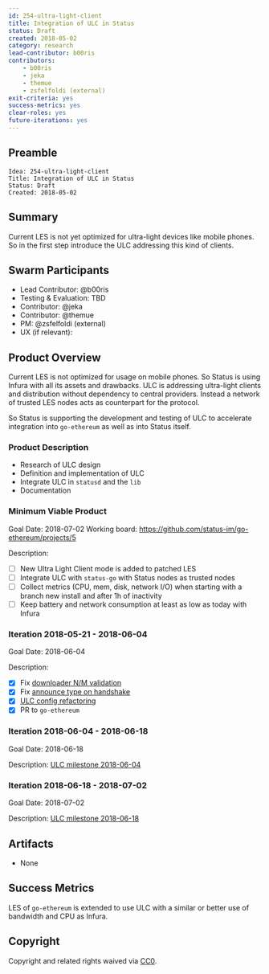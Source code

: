 ```yaml
---
id: 254-ultra-light-client
title: Integration of ULC in Status
status: Draft
created: 2018-05-02
category: research
lead-contributor: b00ris
contributors:
    - b00ris
    - jeka
    - themue
    - zsfelfoldi (external)
exit-criteria: yes
success-metrics: yes
clear-roles: yes
future-iterations: yes
---
```


## Preamble

    Idea: 254-ultra-light-client
    Title: Integration of ULC in Status
    Status: Draft
    Created: 2018-05-02

## Summary

Current LES is not yet optimized for ultra-light devices like mobile phones. So in the first step introduce
the ULC addressing this kind of clients.

## Swarm Participants

- Lead Contributor: @b00ris
- Testing & Evaluation: TBD
- Contributor: @jeka
- Contributor: @themue
- PM: @zsfelfoldi (external)
- UX (if relevant):

## Product Overview

Current LES is not optimized for usage on mobile phones. So Status is using Infura with all its assets and
drawbacks. ULC is addressing ultra-light clients and distribution without dependency to central providers.
Instead a network of trusted LES nodes acts as counterpart for the protocol.

So Status is supporting the development and testing of ULC to accelerate integration into `go-ethereum` as
well as into Status itself.

### Product Description

- Research of ULC design
- Definition and implementation of ULC
- Integrate ULC in `statusd` and the `lib`
- Documentation

### Minimum Viable Product

Goal Date: 2018-07-02
Working board: https://github.com/status-im/go-ethereum/projects/5

Description:

- [ ] New Ultra Light Client mode is added to patched LES
- [ ] Integrate ULC with `status-go` with Status nodes as trusted nodes
- [ ] Collect metrics (CPU, mem, disk, network I/O) when starting with a branch new install and after 1h of inactivity
- [ ] Keep battery and network consumption at least as low as today with Infura

### Iteration 2018-05-21 - 2018-06-04

Goal Date: 2018-06-04

Description:

- [x] Fix [downloader N/M validation](https://github.com/status-im/go-ethereum/issues/51)
- [x] Fix [announce type on handshake](https://github.com/status-im/go-ethereum/issues/55)
- [x] [ULC config refactoring](https://github.com/status-im/go-ethereum/issues/52)
- [x] PR to `go-ethereum`

### Iteration 2018-06-04 - 2018-06-18

Goal Date: 2018-06-18

Description:
[ULC milestone 2018-06-04](https://github.com/status-im/go-ethereum/milestone/1)


### Iteration 2018-06-18 - 2018-07-02

Goal Date: 2018-07-02

Description:
[ULC milestone 2018-06-18](https://github.com/status-im/go-ethereum/milestone/2)

## Artifacts

- None

## Success Metrics

LES of `go-ethereum` is extended to use ULC with a similar or better use of bandwidth and CPU as Infura.

## Copyright

Copyright and related rights waived via [CC0](https://creativecommons.org/publicdomain/zero/1.0/).

